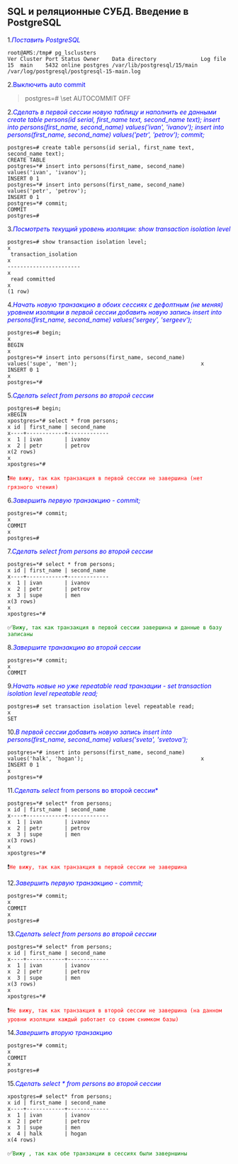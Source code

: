## SQL и реляционные СУБД. Введение в PostgreSQL 
1.<span style="color:blue">*Поставить PostgreSQL*</span>
```
root@AMS:/tmp# pg_lsclusters
Ver Cluster Port Status Owner    Data directory              Log file
15  main    5432 online postgres /var/lib/postgresql/15/main /var/log/postgresql/postgresql-15-main.log
```
2.<span style="color:blue">Выключить auto commit</span>
>postgres=# \set AUTOCOMMIT OFF

2.<span style="color:blue">*Сделать в первой сессии новую таблицу и наполнить ее данными create table persons(id serial, first_name text, second_name text); insert into persons(first_name, second_name) values('ivan', 'ivanov'); insert into persons(first_name, second_name) values('petr', 'petrov'); commit;*</span>
```
postgres=# create table persons(id serial, first_name text, second_name text);
CREATE TABLE
postgres=*# insert into persons(first_name, second_name) values('ivan', 'ivanov');
INSERT 0 1
postgres=*# insert into persons(first_name, second_name) values('petr', 'petrov');
INSERT 0 1
postgres=*# commit;
COMMIT
postgres=# 
```
3.<span style="color:blue">*Посмотреть текущий уровень изоляции: show transaction isolation level*</span>
```
postgres=# show transaction isolation level;                                                                          x
 transaction_isolation                                                                                                x
-----------------------                                                                                               x
 read committed                                                                                                       x
(1 row)    
```
4.<span style="color:blue">*Начать новую транзакцию в обоих сессиях с дефолтным (не меняя) уровнем изоляции
в первой сессии добавить новую запись insert into persons(first_name, second_name) values('sergey', 'sergeev');*</span>
```
postgres=# begin;                                                                                                     x
BEGIN                                                                                                                 x
postgres=*# insert into persons(first_name, second_name) values('supe', 'men');                                       x
INSERT 0 1                                                                                                            x
postgres=*#  
```
5.<span style="color:blue">*Сделать select from persons во второй сессии*</span>
```
postgres=# begin;
xBEGIN
xpostgres=*# select * from persons;
x id | first_name | second_name
x----+------------+-------------
x  1 | ivan       | ivanov
x  2 | petr       | petrov
x(2 rows)
x
xpostgres=*#
```
:heavy_exclamation_mark:<span style="color:red">`Не вижу, так как транзакция в первой сессии не завершина (нет грязного чтения)`</span>

6.<span style="color:blue">*Завершить первую транзакцию - commit;*</span>
```
postgres=*# commit;                                                                                                   x
COMMIT                                                                                                                x
postgres=# 
```
7.<span style="color:blue">*Сделать select from persons во второй сессии*</span>
```
postgres=*# select * from persons;
x id | first_name | second_name
x----+------------+-------------
x  1 | ivan       | ivanov
x  2 | petr       | petrov
x  3 | supe       | men
x(3 rows)
x
xpostgres=*#
```
:white_check_mark:<span style="color:green">`Вижу, так как транзакция в первой сессии завершина и данные в базу записаны`</span>

8.<span style="color:blue">*Завершите транзакцию во второй сессии*</span>
```
postgres=*# commit;                                                                                                   x
COMMIT 
```
9.<span style="color:blue">*Начать новые но уже repeatable read транзации - set transaction isolation level repeatable read;*</span>
```
postgres=# set transaction isolation level repeatable read;                                                           x
SET 
```
10.<span style="color:blue">*В первой сессии добавить новую запись insert into persons(first_name, second_name) values('sveta', 'svetova');*</span>
```
postgres=*# insert into persons(first_name, second_name) values('halk', 'hogan');                                     x
INSERT 0 1                                                                                                            x
postgres=*#
```
11.<span style="color:blue">*Сделать select* from persons во второй сессии*</span>
```
postgres=*# select* from persons;
x id | first_name | second_name
x----+------------+-------------
x  1 | ivan       | ivanov
x  2 | petr       | petrov
x  3 | supe       | men
x(3 rows)
x
xpostgres=*#
```
:heavy_exclamation_mark:<span style="color:red">`Не вижу, так как транзакция в первой сессии не завершина`</span>

12.<span style="color:blue">*Завершить первую транзакцию - commit;*</span>
```
postgres=*# commit;                                                                                                   x
COMMIT                                                                                                                x
postgres=#  
```
13.<span style="color:blue">*Сделать select from persons во второй сессии*</span>
```
postgres=*# select* from persons;
x id | first_name | second_name
x----+------------+-------------
x  1 | ivan       | ivanov
x  2 | petr       | petrov
x  3 | supe       | men
x(3 rows)
x
xpostgres=*#
```
:heavy_exclamation_mark:<span style="color:red">`Не вижу, так как транзакция в второй сессии не завершина (на данном уровни изоляции каждый работает со своим снимком базы)`</span>

14.<span style="color:blue">*Завершить вторую транзакцию*</span>
```
postgres=*# commit;                                                                                                   x
COMMIT                                                                                                                x
postgres=#
```
15.<span style="color:blue">*Сделать select * from persons во второй сессии*</span>
```
xpostgres=# select* from persons;
x id | first_name | second_name
x----+------------+-------------
x  1 | ivan       | ivanov
x  2 | petr       | petrov
x  3 | supe       | men
x  4 | halk       | hogan
x(4 rows)
```
:white_check_mark:<span style="color:green">`Вижу , так как обе транзакции в сессиях были заверншины`</span>